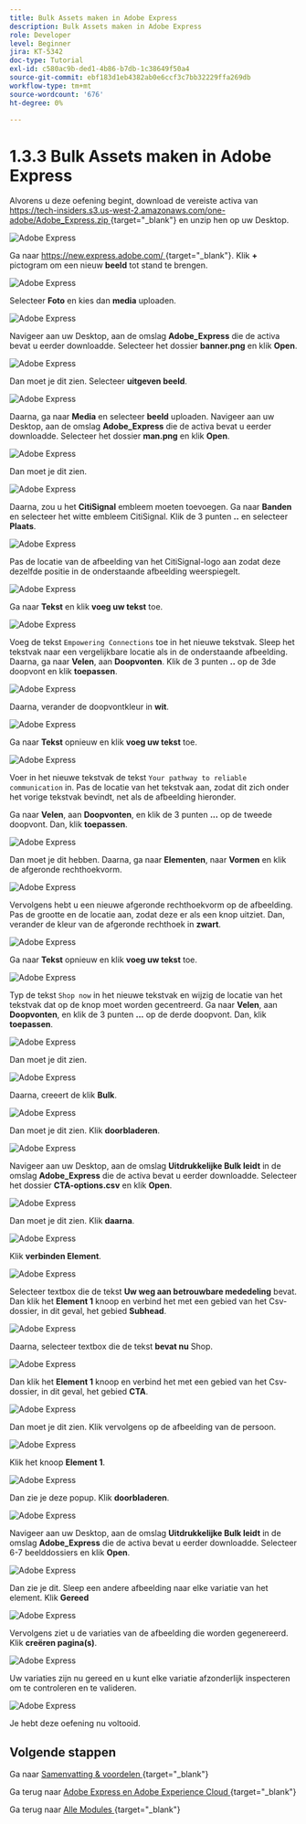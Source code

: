 ```yaml
---
title: Bulk Assets maken in Adobe Express
description: Bulk Assets maken in Adobe Express
role: Developer
level: Beginner
jira: KT-5342
doc-type: Tutorial
exl-id: c580ac9b-ded1-4b86-b7db-1c38649f50a4
source-git-commit: ebf183d1eb4382ab0e6ccf3c7bb32229ffa269db
workflow-type: tm+mt
source-wordcount: '676'
ht-degree: 0%

---
```


# 1.3.3 Bulk Assets maken in Adobe Express

Alvorens u deze oefening begint, download de vereiste activa van [ https://tech-insiders.s3.us-west-2.amazonaws.com/one-adobe/Adobe_Express.zip ](https://tech-insiders.s3.us-west-2.amazonaws.com/one-adobe/Adobe_Express.zip){target="_blank"} en unzip hen op uw Desktop.

![ Adobe Express ](./images/expressassets.png)

Ga naar [ https://new.express.adobe.com/ ](https://new.express.adobe.com/){target="_blank"}. Klik **+** pictogram om een nieuw **beeld** tot stand te brengen.

![ Adobe Express ](./images/expressbc0.png)

Selecteer **Foto** en kies dan **media** uploaden.

![ Adobe Express ](./images/expressbc1.png)

Navigeer aan uw Desktop, aan de omslag **Adobe_Express** die de activa bevat u eerder downloadde. Selecteer het dossier **banner.png** en klik **Open**.

![ Adobe Express ](./images/expressbc2.png)

Dan moet je dit zien. Selecteer **uitgeven beeld**.

![ Adobe Express ](./images/expressbc3.png)

Daarna, ga naar **Media** en selecteer **beeld** uploaden. Navigeer aan uw Desktop, aan de omslag **Adobe_Express** die de activa bevat u eerder downloadde. Selecteer het dossier **man.png** en klik **Open**.

![ Adobe Express ](./images/expressbc4.png)

Dan moet je dit zien.

![ Adobe Express ](./images/expressbc5.png)

Daarna, zou u het **CitiSignal** embleem moeten toevoegen. Ga naar **Banden** en selecteer het witte embleem CitiSignal. Klik de 3 punten **..** en selecteer **Plaats**.

![ Adobe Express ](./images/expressbc6.png)

Pas de locatie van de afbeelding van het CitiSignal-logo aan zodat deze dezelfde positie in de onderstaande afbeelding weerspiegelt.

![ Adobe Express ](./images/expressbc7.png)

Ga naar **Tekst** en klik **voeg uw tekst** toe.

![ Adobe Express ](./images/expressbc7a.png)

Voeg de tekst `Empowering Connections` toe in het nieuwe tekstvak. Sleep het tekstvak naar een vergelijkbare locatie als in de onderstaande afbeelding. Daarna, ga naar **Velen**, aan **Doopvonten**. Klik de 3 punten **..** op de 3de doopvont en klik **toepassen**.

![ Adobe Express ](./images/expressbc8.png)

Daarna, verander de doopvontkleur in **wit**.

![ Adobe Express ](./images/expressbc9.png)

Ga naar **Tekst** opnieuw en klik **voeg uw tekst** toe.

![ Adobe Express ](./images/expressbc10.png)

Voer in het nieuwe tekstvak de tekst `Your pathway to reliable communication` in. Pas de locatie van het tekstvak aan, zodat dit zich onder het vorige tekstvak bevindt, net als de afbeelding hieronder.

Ga naar **Velen**, aan **Doopvonten**, en klik de 3 punten **...** op de tweede doopvont. Dan, klik **toepassen**.

![ Adobe Express ](./images/expressbc12.png)

Dan moet je dit hebben. Daarna, ga naar **Elementen**, naar **Vormen** en klik de afgeronde rechthoekvorm.

![ Adobe Express ](./images/expressbc13.png)

Vervolgens hebt u een nieuwe afgeronde rechthoekvorm op de afbeelding. Pas de grootte en de locatie aan, zodat deze er als een knop uitziet. Dan, verander de kleur van de afgeronde rechthoek in **zwart**.

![ Adobe Express ](./images/expressbc14.png)

Ga naar **Tekst** opnieuw en klik **voeg uw tekst** toe.

![ Adobe Express ](./images/expressbc15.png)

Typ de tekst `Shop now` in het nieuwe tekstvak en wijzig de locatie van het tekstvak dat op de knop moet worden gecentreerd. Ga naar **Velen**, aan **Doopvonten**, en klik de 3 punten **...** op de derde doopvont. Dan, klik **toepassen**.

![ Adobe Express ](./images/expressbc16.png)

Dan moet je dit zien.

![ Adobe Express ](./images/expressbc17.png)

Daarna, creeert de klik **Bulk**.

![ Adobe Express ](./images/expressbc18.png)

Dan moet je dit zien. Klik **doorbladeren**.

![ Adobe Express ](./images/expressbc19.png)

Navigeer aan uw Desktop, aan de omslag **Uitdrukkelijke Bulk leidt** in de omslag **Adobe_Express** die de activa bevat u eerder downloadde. Selecteer het dossier **CTA-options.csv** en klik **Open**.

![ Adobe Express ](./images/expressbc20.png)

Dan moet je dit zien. Klik **daarna**.

![ Adobe Express ](./images/expressbc21.png)

Klik **verbinden Element**.

![ Adobe Express ](./images/expressbc22.png)

Selecteer textbox die de tekst **Uw weg aan betrouwbare mededeling** bevat. Dan klik het **Element 1** knoop en verbind het met een gebied van het Csv- dossier, in dit geval, het gebied **Subhead**.

![ Adobe Express ](./images/expressbc23.png)

Daarna, selecteer textbox die de tekst **bevat nu** Shop.

![ Adobe Express ](./images/expressbc24.png)

Dan klik het **Element 1** knoop en verbind het met een gebied van het Csv- dossier, in dit geval, het gebied **CTA**.

![ Adobe Express ](./images/expressbc25.png)

Dan moet je dit zien. Klik vervolgens op de afbeelding van de persoon.

![ Adobe Express ](./images/expressbc26.png)

Klik het knoop **Element 1**.

![ Adobe Express ](./images/expressbc27.png)

Dan zie je deze popup. Klik **doorbladeren**.

![ Adobe Express ](./images/expressbc28.png)

Navigeer aan uw Desktop, aan de omslag **Uitdrukkelijke Bulk leidt** in de omslag **Adobe_Express** die de activa bevat u eerder downloadde. Selecteer 6-7 beelddossiers en klik **Open**.

![ Adobe Express ](./images/expressbc29.png)

Dan zie je dit. Sleep een andere afbeelding naar elke variatie van het element. Klik **Gereed**

![ Adobe Express ](./images/expressbc31.png)

Vervolgens ziet u de variaties van de afbeelding die worden gegenereerd. Klik **creëren pagina(s)**.

![ Adobe Express ](./images/expressbc32.png)

Uw variaties zijn nu gereed en u kunt elke variatie afzonderlijk inspecteren om te controleren en te valideren.

![ Adobe Express ](./images/expressbc33.png)

Je hebt deze oefening nu voltooid.

## Volgende stappen

Ga naar [ Samenvatting &amp; voordelen ](./summary.md){target="_blank"}

Ga terug naar [ Adobe Express en Adobe Experience Cloud ](./express.md){target="_blank"}

Ga terug naar [ Alle Modules ](./../../../overview.md){target="_blank"}